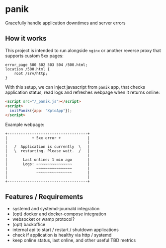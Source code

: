 # panik
Gracefully handle application downtimes and server errors

## How it works

This project is intended to run alongside `nginx` or another reverse proxy
that supports custom 5xx pages: 

```nginx
error_page 500 502 503 504 /500.html;
location /500.html {
    root /srv/http;
}
```

With this setup, we can inject javascript from `panik` app, that checks
application status, read logs and refreshes webpage when it returns online:

```html
<script src="/_panik.js"></script>
<script>
  initPanik({app: "XptoApp"});
</script>
```

Example webpage:

```
+------------------------------------+
|           + 5xx error +            |
|                                    |
|   /  Application is currently  \   |
|   \  restarting. Please wait.  /   |
|                                    |
|       Last online: 1 min ago       |
|       Logs: ~~~~~~~~~~~~~~~~       |
|             ~~~~~~~~~~~~~~~~       |
|             ~~~~~~~~~~~~~~~~       |
|                                    |
+------------------------------------+
```

## Features / Requirements

- systemd and systemd-journald integration
- (opt) docker and docker-compose integration
- websocket or wamp protocol?
- (opt) backoffice
- internal api to start / restart / shutdown applications
- check if application is healthy via http / systemd
- keep online status, last online, and other useful TBD metrics
